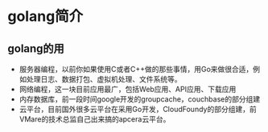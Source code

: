 # golang简介

## golang的用

* 服务器编程，以前你如果使用C或者C++做的那些事情，用Go来做很合适，例如处理日志、数据打包、虚拟机处理、文件系统等。
* 网络编程，这一块目前应用最广，包括Web应用、API应用、下载应用
* 内存数据库，前一段时间google开发的groupcache，couchbase的部分组建
* 云平台，目前国外很多云平台在采用Go开发，CloudFoundy的部分组建，前VMare的技术总监自己出来搞的apcera云平台。




